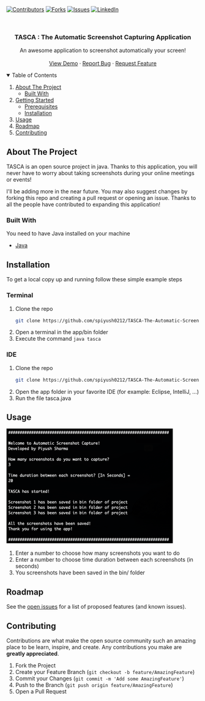 <!-- PROJECT SHIELDS -->
<!--
*** I'm using markdown "reference style" links for readability.
*** Reference links are enclosed in brackets [ ] instead of parentheses ( ).
*** See the bottom of this document for the declaration of the reference variables
*** for contributors-url, forks-url, etc. This is an optional, concise syntax you may use.
*** https://www.markdownguide.org/basic-syntax/#reference-style-links
-->
[![Contributors][contributors-shield]][contributors-url]
[![Forks][forks-shield]][forks-url]
[![Issues][issues-shield]][issues-url]
[![LinkedIn][linkedin-shield]][linkedin-url]

<br />
<p align="center">
  <a href="https://github.com/spiyush0212/TASCA-The-Automatic-Screenshot-Capturing-App">
  </a>
  <h3 align="center">TASCA : The Automatic Screenshot Capturing Application</h3>

  <p align="center">
    An awesome application to screenshot automatically your screen!
    <br />
    <br />
    <a href="https://www.youtube.com/watch?v=cDQ7xPcXl1E">View Demo</a>
    ·
    <a href="https://github.com/spiyush0212/TASCA-The-Automatic-Screenshot-Capturing-App/issues">Report Bug</a>
    ·
    <a href="https://github.com/spiyush0212/TASCA-The-Automatic-Screenshot-Capturing-App/issues">Request Feature</a>
  </p>
</p>



<!-- TABLE OF CONTENTS -->
<details open="open">
  <summary>Table of Contents</summary>
  <ol>
    <li>
      <a href="#about-the-project">About The Project</a>
      <ul>
        <li><a href="#built-with">Built With</a></li>
      </ul>
    </li>
    <li>
      <a href="#getting-started">Getting Started</a>
      <ul>
        <li><a href="#prerequisites">Prerequisites</a></li>
        <li><a href="#installation">Installation</a></li>
      </ul>
    </li>
    <li><a href="#usage">Usage</a></li>
    <li><a href="#roadmap">Roadmap</a></li>
    <li><a href="#contributing">Contributing</a></li>
  </ol>
</details>

<!-- ABOUT THE PROJECT -->
## About The Project

TASCA is an open source project in java. Thanks to this application, you will never have to worry about taking screenshots during your online meetings or events!

I'll be adding more in the near future. You may also suggest changes by forking this repo and creating a pull request or opening an issue. Thanks to all the people have contributed to expanding this application!

### Built With

You need to have Java installed on your machine
* [Java](https://www.java.com/fr/download/manual.jsp)

<!-- Installation -->
## Installation

To get a local copy up and running follow these simple example steps
### Terminal 
1. Clone the repo
   ```sh
   git clone https://github.com/spiyush0212/TASCA-The-Automatic-Screenshot-Capturing-App.git
   ```
2. Open a terminal in the app/bin folder
3. Execute the command `java tasca`	

### IDE
1. Clone the repo
   ```sh
   git clone https://github.com/spiyush0212/TASCA-The-Automatic-Screenshot-Capturing-App.git
   ```
2. Open the app folder in your favorite IDE (for example: Eclipse, IntelliJ, ...)
3. Run the file tasca.java

<!-- USAGE EXAMPLES -->
## Usage

[![Product Name Screen Shot][product-screenshot]](https://example.com)
1. Enter a number to choose how many screenshots you want to do
2. Enter a number to choose time duration between each screenshots (in seconds) 
3. You screenshots have been saved in the bin/ folder

<!-- ROADMAP -->
## Roadmap

See the [open issues](https://github.com/spiyush0212/TASCA-The-Automatic-Screenshot-Capturing-App/issues) for a list of proposed features (and known issues).



<!-- CONTRIBUTING -->
## Contributing

Contributions are what make the open source community such an amazing place to be learn, inspire, and create. Any contributions you make are **greatly appreciated**.

1. Fork the Project
2. Create your Feature Branch (`git checkout -b feature/AmazingFeature`)
3. Commit your Changes (`git commit -m 'Add some AmazingFeature'`)
4. Push to the Branch (`git push origin feature/AmazingFeature`)
5. Open a Pull Request

<!-- MARKDOWN LINKS & IMAGES -->
<!-- https://www.markdownguide.org/basic-syntax/#reference-style-links -->
[contributors-shield]: https://img.shields.io/github/contributors/spiyush0212/TASCA-The-Automatic-Screenshot-Capturing-App.svg?style=for-the-badge
[contributors-url]: https://github.com/spiyush0212/TASCA-The-Automatic-Screenshot-Capturing-App/graphs/contributors
[forks-shield]: https://img.shields.io/github/forks/spiyush0212/TASCA-The-Automatic-Screenshot-Capturing-App.svg?style=for-the-badge
[forks-url]: https://github.com/spiyush0212/TASCA-The-Automatic-Screenshot-Capturing-App/network/members
[issues-shield]: https://img.shields.io/github/issues/spiyush0212/TASCA-The-Automatic-Screenshot-Capturing-App.svg?style=for-the-badge
[issues-url]: https://github.com/spiyush0212/TASCA-The-Automatic-Screenshot-Capturing-App/issues
[linkedin-shield]: https://img.shields.io/badge/-LinkedIn-black.svg?style=for-the-badge&logo=linkedin&colorB=555
[linkedin-url]: https://linkedin.com/in/spiyush0212
[product-screenshot]: img/example.png
